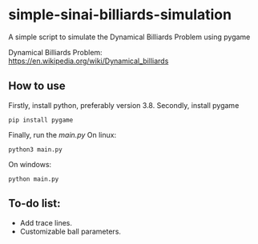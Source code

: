 # simple-sinai-billiards-simulation
A simple script to simulate the Dynamical Billiards Problem using pygame

Dynamical Billiards Problem: https://en.wikipedia.org/wiki/Dynamical_billiards


## How to use
Firstly, install python, preferably version 3.8.
Secondly, install pygame
```
pip install pygame
```
Finally, run the *main.py*
On linux:
```
python3 main.py
```
On windows:
```
python main.py
```


## To-do list:
- Add trace lines.
- Customizable ball parameters.
